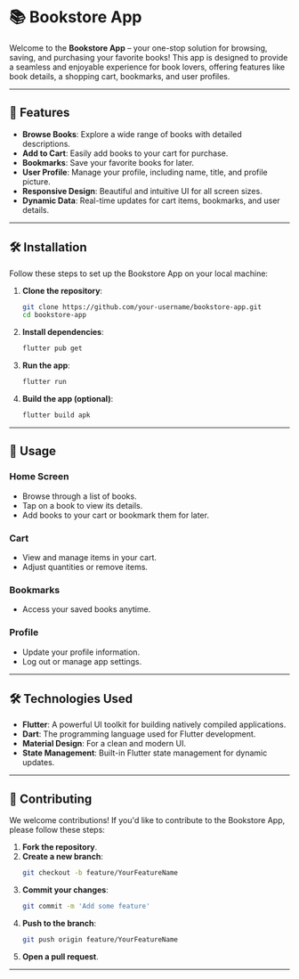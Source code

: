 # 📚 Bookstore App

Welcome to the **Bookstore App** – your one-stop solution for browsing, saving, and purchasing your favorite books! This app is designed to provide a seamless and enjoyable experience for book lovers, offering features like book details, a shopping cart, bookmarks, and user profiles.

---

## 🚀 Features

- **Browse Books**: Explore a wide range of books with detailed descriptions.
- **Add to Cart**: Easily add books to your cart for purchase.
- **Bookmarks**: Save your favorite books for later.
- **User Profile**: Manage your profile, including name, title, and profile picture.
- **Responsive Design**: Beautiful and intuitive UI for all screen sizes.
- **Dynamic Data**: Real-time updates for cart items, bookmarks, and user details.

---

## 🛠️ Installation

Follow these steps to set up the Bookstore App on your local machine:

1. **Clone the repository**:
   ```bash
   git clone https://github.com/your-username/bookstore-app.git
   cd bookstore-app
   ```
2. **Install dependencies**:
   ```bash
   flutter pub get
   ```
3. **Run the app**:
   ```bash
   flutter run
   ```
4. **Build the app (optional)**:
   ```bash
   flutter build apk
   ```

---

## 🎨 Usage

### **Home Screen**
- Browse through a list of books.
- Tap on a book to view its details.
- Add books to your cart or bookmark them for later.

### **Cart**
- View and manage items in your cart.
- Adjust quantities or remove items.

### **Bookmarks**
- Access your saved books anytime.

### **Profile**
- Update your profile information.
- Log out or manage app settings.

---

## 🛠️ Technologies Used

- **Flutter**: A powerful UI toolkit for building natively compiled applications.
- **Dart**: The programming language used for Flutter development.
- **Material Design**: For a clean and modern UI.
- **State Management**: Built-in Flutter state management for dynamic updates.

---

## 🤝 Contributing

We welcome contributions! If you'd like to contribute to the Bookstore App, please follow these steps:

1. **Fork the repository**.
2. **Create a new branch**:
   ```bash
   git checkout -b feature/YourFeatureName
   ```
3. **Commit your changes**:
   ```bash
   git commit -m 'Add some feature'
   ```
4. **Push to the branch**:
   ```bash
   git push origin feature/YourFeatureName
   ```
5. **Open a pull request**.

---

